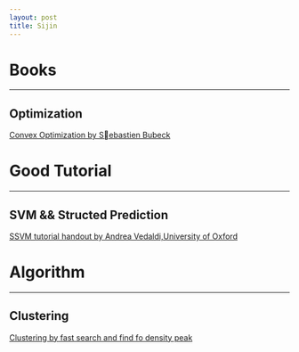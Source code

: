 ```yaml
---
layout: post
title: Sijin
---
```


# Books
---

## Optimization

[Convex Optimization by Sebastien Bubeck][1]


# Good Tutorial
---

## SVM && Structed Prediction

[SSVM tutorial handout by Andrea Vedaldi,University of Oxford][2]


# Algorithm
---

## Clustering
[Clustering by fast search and find fo density peak][3]


[1]: http://www.princeton.edu/~sbubeck/Bubeck14.pdf
[2]: http://www.robots.ox.ac.uk/~vedaldi/assets/svm-struct-matlab/tutorial/ssvm-tutorial-handout.pdf
[3]: https://gist.github.com/jdeng/d2c538e4cab6dd75bf34

